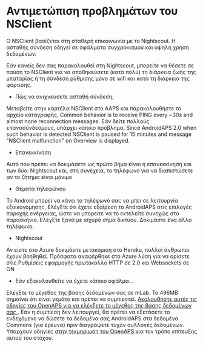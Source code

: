 # Αντιμετώπιση προβλημάτων του NSClient

Ο NSClient βασίζεται στη σταθερή επικοινωνία με το Nightscout. Η ασταθής σύνδεση οδηγεί σε σφάλματα συγχρονισμού και υψηλή χρήση δεδομένων.

Εάν κανείς δεν σας παρακολουθεί στη Nightscout, μπορείτε να θέσετε σε παύση το NSClient για να αποθηκεύσετε (κατά πολύ) τη διάρκεια ζωής της μπαταρίας ή τη σύνδεση ρύθμισης μόνο σε wifi και κατά τη διάρκεια της φόρτισης.

* Πώς να ανιχνεύσετε ασταθή σύνδεση;

Μεταβείτε στην καρτέλα NSClient στο AAPS και παρακολουθήστε το αρχείο καταγραφής. Common behavior is to receive PING every ~30s and almost none reconnection messages. Εάν δείτε πολλούς επανασύνδεσμους, υπάρχει κάποιο πρόβλημα. Since AndroidAPS 2.0 when such behavior is detected NSClient is paused for 15 minutes and message "NSClient malfunction" on Overview is displayed.

* Επανεκκίνηση

Αυτό που πρέπει να δοκιμάσετε ως πρώτο βήμα είναι η επανεκκίνηση και των δύο: Nightscout και, στη συνέχεια, το τηλέφωνο για να διαπιστώσετε αν το ζήτημα είναι μόνιμο

* Θέματα τηλεφώνου

Το Android μπορεί να κάνει το τηλέφωνό σας να μπει σε λειτουργία εξοικονόμησης. Ελέγξτε ότι έχετε εξαίρεση το AndroidAPS στις επιλογές παροχής ενέργειας, ώστε να μπορείτε να το εκτελείτε συνεχώς στο παρασκήνιο. Ελέγξτε ξανά με ισχυρό σήμα δικτύου. Δοκιμάστε ένα άλλο τηλέφωνο.

* Nightscout

Αν είστε στο Azure δοκιμάστε μετακόμιση στο Heroku, πολλοί άνθρωποι έχουν βοηθηθεί. Πρόσφατα αναφέρθηκε στο Azure λύση για να ορίσετε στις Ρυθμίσεις εφαρμογής πρωτόκολλο HTTP σε 2.0 και Websockets σε ON

* Εάν εξακολουθείτε να έχετε κάποιο σφάλμα...

Ελέγξτε το μέγεθος της βάσης δεδομένων σας σε mLab. Το 496MB σημαίνει ότι είναι γεμάτο και πρέπει να συμπιεστεί. [ Ακολουθήστε αυτές τις οδηγίες του OpenAPS για να ελέγξετε το μέγεθος της βάσης δεδομένων σας ](https://openaps.readthedocs.io/en/latest/docs/Troubleshooting/Rig-NS-communications-troubleshooting.html#mlab-maintenance). Εάν η συμπίεση δεν λειτουργεί, θα πρέπει να εξετάσετε το ενδεχόμενο να δώσετε τα δεδομένα σας AndroidAPS στα δεδομένα Commons (για έρευνα) πριν διαγράψετε τυχόν συλλογές δεδομένων. Υπάρχουν οδηγίες [ στην τεκμηρίωση του OpenAPS ](https://openaps.readthedocs.io/en/latest/docs/Give%20Back-Pay%20It%20Forward/data-commons-data-donation.html) για τον τρόπο επίτευξης αυτού του στόχου.